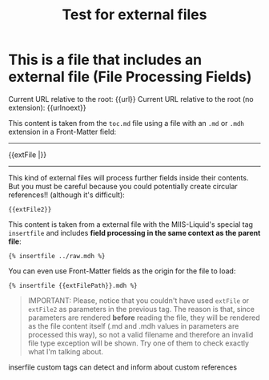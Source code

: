 ﻿---
title: Test for external files
data: a,b,c,d,e
extFile: ~/toc.md
extFile2: ../raw.mdh
#Can't inject this file (no extension). Is used to demonstrate processing fields in injectfile
extFilePath: ../raw
---
# This is a file that includes an external file (File Processing Fields)

Current URL relative to the root: {{url}}
Current URL relative to the root (no extension): {{urlnoext}}

This content is taken from the `toc.md` file using a file with an `.md` or `.mdh` extension in a Front-Matter field:

----
{{extFile |}}

---

This kind of external files will process further fields inside their contents. But you must be careful because you could potentially create circular references!! (although it's difficult):

```
{{extFile2}}
```

This content is taken from a external file with the MIIS-Liquid's special tag `insertfile` and includes **field processing in the same context as the parent file**:

```
{% insertfile ../raw.mdh %}
```

You can even use Front-Matter fields as the origin for the file to load:

```
{% insertfile {{extFilePath}}.mdh %}
```

>IMPORTANT: Please, notice that you couldn't have used `extFile` or `extFile2` as parameters in the previous tag. The reason is that, since parameters are rendered **before** reading the file, they will be rendered as the file content itself (.md and .mdh values in parameters are processed this way), so not a valid filename and therefore an invalid file type exception will be shown. Try one of them to check exactly what I'm talking about.

inserfile custom tags can detect and inform about custom references